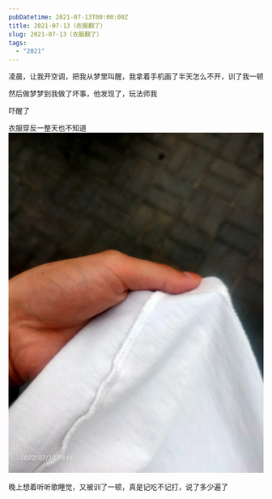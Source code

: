 ```yaml
---
pubDatetime: 2021-07-13T00:00:00Z
title: 2021-07-13（衣服翻了）
slug: 2021-07-13（衣服翻了）
tags:
  - "2021"
---
```


凌晨，让我开空调，把我从梦里叫醒，我拿着手机画了半天怎么不开，训了我一顿

然后做梦梦到我做了坏事，他发现了，玩法师我

吓醒了

衣服穿反一整天也不知道![](../../img/6904315-cac80ddc6ca9857c.jpg)

晚上想着听听歌睡觉，又被训了一顿，真是记吃不记打，说了多少遍了
